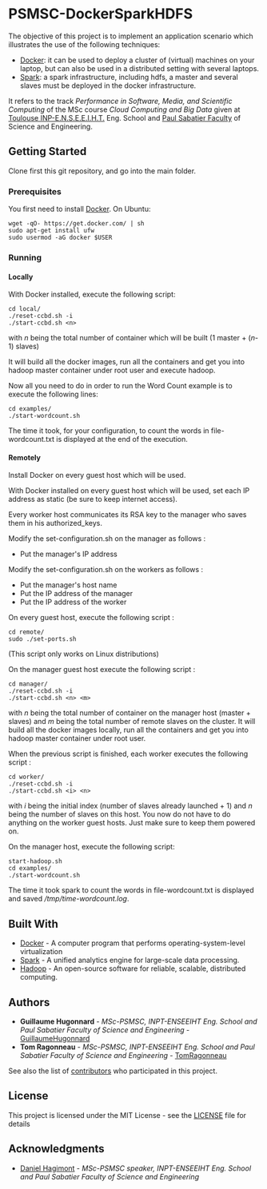 # PSMSC-DockerSparkHDFS

The objective of this project is to implement an application scenario which illustrates the use of the following techniques:
* [Docker](https://www.docker.com/): it can be used to deploy a cluster of (virtual) machines on your laptop, but can also be used in a distributed setting with several laptops.
* [Spark](https://spark.apache.org/): a spark infrastructure, including hdfs, a master and several slaves must be deployed in the docker infrastructure.

It refers to the track *Performance in Software, Media, and Scientific Computing* of the MSc course *Cloud Computing and Big Data* given at [Toulouse INP-E.N.S.E.E.I.H.T.](http://www.enseeiht.fr/en/index.html) Eng. School and [Paul Sabatier Faculty](http://www.univ-tlse3.fr/home-page-en-379161.kjsp) of Science and Engineering.

## Getting Started
Clone first this git repository, and go into the main folder.

### Prerequisites
You first need to install [Docker](https://www.docker.com/). On Ubuntu:

```
wget -qO- https://get.docker.com/ | sh
sudo apt-get install ufw
sudo usermod -aG docker $USER
```

### Running

#### Locally
With Docker installed, execute the following script:

```
cd local/
./reset-ccbd.sh -i
./start-ccbd.sh <n>
```

with *n* being the total number of container which will be built (1 master + (*n*-1) slaves)

It will build all the docker images, run all the containers and get you into hadoop master container under root user and execute hadoop.

Now all you need to do in order to run the Word Count example is to execute the following lines: 

```
cd examples/
./start-wordcount.sh
```
The time it took, for your configuration, to count the words in file-wordcount.txt is displayed at the end of the execution.

#### Remotely
Install Docker on every guest host which will be used.

With Docker installed on every guest host which will be used, set each IP address as static (be sure to keep internet access).

Every worker host communicates its RSA key to the manager who saves them in his authorized_keys.

Modify the set-configuration.sh on the manager as follows :
* Put the manager's IP address
  
Modify the set-configuration.sh on the workers as follows :
* Put the manager's host name
* Put the IP address of the manager
* Put the IP address of the worker

On every guest host, execute the following script :

```
cd remote/
sudo ./set-ports.sh
```
(This script only works on Linux distributions)

On the manager guest host execute the following script :

```
cd manager/
./reset-ccbd.sh -i
./start-ccbd.sh <n> <m>
```
with *n* being the total number of container on the manager host (master + slaves) and *m* being the total number of remote slaves on the cluster.
It will build all the docker images locally, run all the containers and get you into hadoop master container under root user.

When the previous script is finished, each worker executes the following script : 

```
cd worker/
./reset-ccbd.sh -i
./start-ccbd.sh <i> <n>
```
with *i* being the initial index (number of slaves already launched + 1) and *n* being the number of slaves on this host.
You now do not have to do anything on the worker guest hosts. Just make sure to keep them powered on.

On the manager host, execute the following script:
```
start-hadoop.sh
cd examples/
./start-wordcount.sh
```

The time it took spark to count the words in file-wordcount.txt is displayed and saved */tmp/time-wordcount.log*.

## Built With
* [Docker](https://www.docker.com/) - A computer program that performs operating-system-level virtualization
* [Spark](https://spark.apache.org/) - A unified analytics engine for large-scale data processing.
* [Hadoop](https://hadoop.apache.org/) - An open-source software for reliable, scalable, distributed computing.


## Authors
* **Guillaume Hugonnard** - *MSc-PSMSC, INPT-ENSEEIHT Eng. School and Paul Sabatier Faculty of Science and Engineering* - [GuillaumeHugonnard](https://github.com/GuillaumeHugonnard)
* **Tom Ragonneau** - *MSc-PSMSC, INPT-ENSEEIHT Eng. School and Paul Sabatier Faculty of Science and Engineering* - [TomRagonneau](https://github.com/TomRagonneau)

See also the list of [contributors](https://github.com/your/project/contributors) who participated in this project.

## License
This project is licensed under the MIT License - see the [LICENSE](LICENSE) file for details

## Acknowledgments

* [Daniel Hagimont](http://sd-127206.dedibox.fr/hagimont/) - *MSc-PSMSC speaker, INPT-ENSEEIHT Eng. School and Paul Sabatier Faculty of Science and Engineering*
